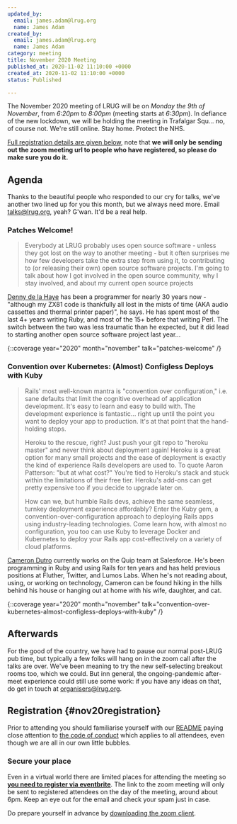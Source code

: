 ```yaml
---
updated_by:
  email: james.adam@lrug.org
  name: James Adam
created_by:
  email: james.adam@lrug.org
  name: James Adam
category: meeting
title: November 2020 Meeting
published_at: 2020-11-02 11:10:00 +0000
created_at: 2020-11-02 11:10:00 +0000
status: Published

---
```


The November 2020 meeting of LRUG will be on *Monday the 9th of November*, from
_6:20pm_ to _8:00pm_ (meeting starts at _6:30pm_). In defiance of the new
lockdown, we will be holding the meeting in Trafalgar Squ... no, of course not.
We're still online. Stay home. Protect the NHS.

[Full registration details are given below](#nov20registration), note
that **we will only be sending out the zoom meeting url to people who
have registered, so please do make sure you do it.**

## Agenda

Thanks to the beautiful people who responded to our cry for talks, we've another
two lined up for you this month, but we always need more. Email
[talks@lrug.org](mailto:talks@lrug.org), yeah? G'wan. It'd be a real help.

### Patches Welcome!

> Everybody at LRUG probably uses open source software - unless they got lost on
> the way to another meeting - but it often surprises me how few developers take
> the extra step from using it, to contributing to (or releasing their own) open
> source software projects. I'm going to talk about how I got involved in the
> open source community, why I stay involved, and about my current open source
> projects

[Denny de la Haye](https://denny.me) has been a programmer for nearly 30 years
now - "although my ZX81 code is thankfully all lost in the mists of time (AKA
audio cassettes and thermal printer paper)", he says. He has spent most of the
last 4+ years writing Ruby, and most of the 15+ before that writing Perl. The
switch between the two was less traumatic than he expected, but it did lead to
starting another open source software project last year...

{::coverage year="2020" month="november" talk="patches-welcome" /}

### Convention over Kubernetes: (Almost) Configless Deploys with Kuby

> Rails' most well-known mantra is "convention over configuration," i.e. sane
> defaults that limit the cognitive overhead of application development. It's
> easy to learn and easy to build with. The development experience is
> fantastic... right up until the point you want to deploy your app to
>production. It's at that point that the hand-holding stops.
>
> Heroku to the rescue, right? Just push your git repo to "heroku master" and
> never think about deployment again! Heroku is a great option for many small
> projects and the ease of deployment is exactly the kind of experience Rails
> developers are used to. To quote Aaron Patterson: "but at what cost?" You're
> tied to Heroku's stack and stuck within the limitations of their free tier.
> Heroku's add-ons can get pretty expensive too if you decide to upgrade later
> on.
>
> How can we, but humble Rails devs, achieve the same seamless, turnkey
> deployment experience affordably? Enter the Kuby gem, a
> convention-over-configuration approach to deploying Rails apps using
> industry-leading technologies. Come learn how, with almost no configuration,
> you too can use Kuby to leverage Docker and Kubernetes to deploy your Rails
> app cost-effectively on a variety of cloud platforms.

[Cameron Dutro](https://twitter.com/camertron) currently works on the Quip team
at Salesforce. He's been programming in Ruby and using Rails for ten years and
has held previous positions at Fluther, Twitter, and Lumos Labs. When he's not
reading about, using, or working on technology, Cameron can be found hiking in
the hills behind his house or hanging out at home with his wife, daughter, and
cat.

{::coverage year="2020" month="november" talk="convention-over-kubernetes-almost-configless-deploys-with-kuby" /}

## Afterwards

For the good of the country, we have had to pause our normal post-LRUG pub time,
but typically a few folks will hang on in the zoom call after the talks are
over. We've been meaning to try the new self-selecting breakout rooms too, which
we could. But inn general, the ongoing-pandemic after-meet experience could
still use some work: if you have any ideas on that, do get in touch at
[organisers@lrug.org](mailto:organisers@lrug.org).

## Registration {#nov20registration}

Prior to attending you should familiarise yourself with our [README](http://readme.lrug.org/)
paying close attention to [the code of conduct](http://readme.lrug.org/#code-of-conduct)
which applies to all attendees, even though we are all in our own little bubbles.

### Secure your place

Even in a virtual world there are limited places for attending the meeting
so **[you need to register via eventbrite][nov2020-eventbrite]**.  The link to
the zoom meeting will only be sent to registered attendees on the day of
the meeting, around about 6pm.  Keep an eye out for the email and check
your spam just in case.

Do prepare yourself in advance by [downloading the zoom client](https://zoom.us/support/download).

[nov2020-eventbrite]: https://www.eventbrite.com/e/lrug-november-2020-winter-is-coming-tickets-127689429521
